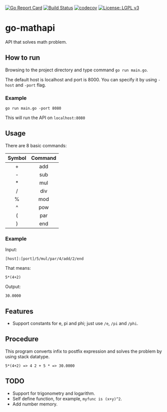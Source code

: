 [![Go Report Card](https://goreportcard.com/badge/github.com/guitarpawat/go-mathapi)](https://goreportcard.com/report/github.com/guitarpawat/go-mathapi)
[![Build Status](https://travis-ci.org/guitarpawat/go-mathapi.svg?branch=dev)](https://travis-ci.org/guitarpawat/go-mathapi)
[![codecov](https://codecov.io/gh/guitarpawat/go-mathapi/branch/master/graph/badge.svg)](https://codecov.io/gh/guitarpawat/go-mathapi)
[![License: LGPL v3](https://img.shields.io/badge/License-LGPL%20v3-blue.svg)](https://www.gnu.org/licenses/lgpl-3.0)

# go-mathapi
API that solves math problem.

## How to run
Browsing to the project directory and type command `go run main.go`.

The default host is localhost and port is 8000. You can specify it by using `-host` and `-port` flag.

### Example
```
go run main.go -port 8080
```
This will run the API on `localhost:8080`

## Usage
There are 8 basic commands:

| Symbol | Command |
|:------:|:-------:|
| +      | add     |
| -      | sub     |
| *      | mul     |
| /      | div     |
| %      | mod     |
| ^      | pow     |
| (      | par     |
| )      | end     |

### Example
Input:
```
[host]:[port]/5/mul/par/4/add/2/end
```
That means:
```
5*(4+2)
```
Output:
```
30.0000
```

## Features

* Support constants for e, pi and phi; just use `/e`, `/pi` and `/phi`.

## Procedure
This program converts infix to postfix expression and solves the problem by using stack datatype.

```
5*(4+2) => 4 2 + 5 * => 30.0000
```

## TODO
* Support for trigonometry and logarithm.
* Self define function, for example, `myfunc is (x+y)^2`.
* Add number memory.